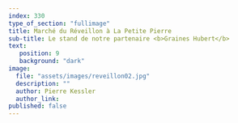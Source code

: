 ```yaml
---
index: 330
type_of_section: "fullimage"
title: Marché du Réveillon à La Petite Pierre
sub-title: Le stand de notre partenaire <b>Graines Hubert</b>
text:
   position: 9
   background: "dark"
image:
  file: "assets/images/reveillon02.jpg"
  description: ""
  author: Pierre Kessler
  author_link: 
published: false
---
```


